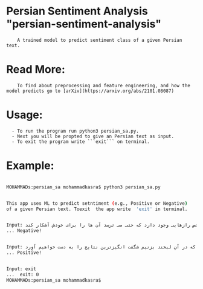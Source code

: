 # Persian Sentiment Analysis "persian-sentiment-analysis"
        A trained model to predict sentiment class of a given Persian text.
# Read More:
        To find about preprocessing and feature engineering, and how the model predicts go to [arXiv](https://arxiv.org/abs/2101.08087)


# Usage:
      - To run the program run python3 persian_sa.py.
      - Next you will be propted to give an Persian text as input.
      - To exit the program write ```exit``` on terminal.
  
# Example: 
  
 ```bash
 
MOHAMMADs:persian_sa mohammadkasra$ python3 persian_sa.py 


This app uses ML to predict setntiment (e.g., Positive or Negative)
of a given Persian text. Toexit  the app write  'exit' in terminal.


Input: زیاد در خاطرات دیگران ورود نکنید، چرا که در خاطرات هر شخص رازهایی وجود دارد که حتی می ترسد آن ها را برای خودش آشکار کند!
... Negative!


Input: زندگی همچون یک آینه است زمانی که در آن لبخند بزنیم شگفت انگیزترین نتایج را به دست خواهیم آورد
... Positive!


Input: exit
...  exit: 0
MOHAMMADs:persian_sa mohammadkasra$ 
        
```
